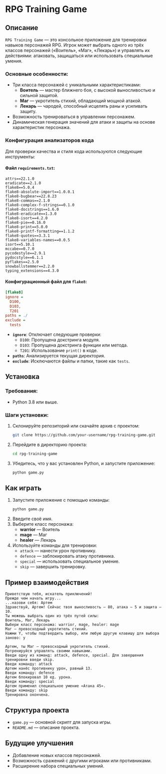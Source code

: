# RPG Training Game

## Описание
`RPG Training Game` — это консольное приложение для тренировки навыков персонажей RPG. Игрок может выбрать одного из трёх классов персонажей («Воитель», «Маг», «Лекарь») и управлять их действиями: атаковать, защищаться или использовать специальные умения.

### Основные особенности:
- Три класса персонажей с уникальными характеристиками:
  - **Воитель** — мастер ближнего боя, с высокой выносливостью и сильной защитой.
  - **Маг** — укротитель стихий, обладающий мощной атакой.
  - **Лекарь** — чародей, способный исцелять раны и усиливать защиту.
- Возможность тренироваться в управлении персонажем.
- Динамическая генерация значений для атаки и защиты на основе характеристик персонажа.

### Конфигурация анализаторов кода

Для проверки качества и стиля кода используются следующие инструменты:

#### Файл `requirements.txt`:
```plaintext
attrs==22.1.0
eradicate==2.1.0
flake8==5.0.4
flake8-absolute-import==1.0.0.1
flake8-bugbear==22.8.23
flake8-commas==2.1.0
flake8-complex-f-strings==0.1.0
flake8-docstrings==1.6.0
flake8-eradicate==1.3.0
flake8-isort==4.2.0
flake8-pie==0.16.0
flake8-print==5.0.0
flake8-printf-formatting==1.1.2
flake8-quotes==3.3.1
flake8-variables-names==0.0.5
isort==5.10.1
mccabe==0.7.0
pycodestyle==2.9.1
pydocstyle==6.1.1
pyflakes==2.5.0
snowballstemmer==2.2.0
typing_extensions==4.3.0
```

#### Конфигурационный файл для `flake8`:
```ini
[flake8]
ignore =
  D100,
  D103,
  T201
paths = ./
exclude =
  tests
```

- **`ignore`**: Отключает следующие проверки:
  - `D100`: Пропущена докстринга модуля.
  - `D103`: Пропущена докстринга функции или метода.
  - `T201`: Использование `print()` в коде.
- **`paths`**: Анализируется текущая директория.
- **`exclude`**: Исключаются файлы и папки, такие как `tests`.

## Установка

### Требования:
- Python 3.8 или выше.

### Шаги установки:
1. Склонируйте репозиторий или скачайте архив с проектом:
   ```bash
   git clone https://github.com/your-username/rpg-training-game.git
   ```
2. Перейдите в директорию проекта:
   ```bash
   cd rpg-training-game
   ```
3. Убедитесь, что у вас установлен Python, и запустите приложение:
   ```bash
   python game.py
   ```

## Как играть
1. Запустите приложение с помощью команды:
   ```bash
   python game.py
   ```
2. Введите своё имя.
3. Выберите класс персонажа:
   - **warrior** — Воитель
   - **mage** — Маг
   - **healer** — Лекарь
4. Используйте команды для тренировки:
   - `attack` — нанести урон противнику.
   - `defence` — заблокировать атаку противника.
   - `special` — использовать специальное умение.
   - `skip` — завершить тренировку.

## Пример взаимодействия
```
Приветствую тебя, искатель приключений!
Прежде чем начать игру...
...назови себя: Артем
Здравствуй, Артем! Сейчас твоя выносливость — 80, атака — 5 и защита — 10.
Ты можешь выбрать один из трёх путей силы:
Воитель, Маг, Лекарь
Выбери класс персонажа: warrior, mage, healer: mage
Маг — превосходный укротитель стихий.
Нажми Y, чтобы подтвердить выбор, или любую другую клавишу для выбора заново: y

Артем, ты Маг — превосходный укротитель стихий.
Потренируйся управлять своими навыками.
Введи одну из команд: attack, defence, special. Для завершения тренировки введи skip.
Введи команду: attack
Артем нанёс противнику урон, равный 13.
Введи команду: defence
Артем блокировал 10 ед. урона.
Введи команду: special
Артем применил специальное умение «Атака 45».
Введи команду: skip
Тренировка окончена.
```

## Структура проекта
- `game.py` — основной скрипт для запуска игры.
- `README.md` — описание проекта.

## Будущие улучшения
- Добавление новых классов персонажей.
- Возможность сражений с другими игроками или противниками.
- Расширение набора специальных умений.


